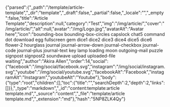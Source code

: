 {"parsed":{"_path":"/template/article-template","_dir":"template","_draft":false,"_partial":false,"_locale":"","_empty":false,"title":"Article Template","description":null,"category":"Test","img":"/img/article/","cover":"/img/article/","alt":null,"avatar":"/img/Logo.jpg","avatarAlt":"Avatar here","icon":"bounding-box bounding-box-circles capslock chat5 command dot download egg fullscreen gem dice1 dice2 dice3 dice4 dice5 dice6 flower-2 hourglass journal journal-arrow-down journal-checkbox journal-code journal-plus journal-text key lamp loading moon outgoing-mail puzzle signpost signpost2 soundwave upload uploaded-file waiting","author":"Akira Allen","order":14,"social":{"facebook":"/img/social/facebook.svg","instagram":"/img/social/instagram.svg","youtube":"/img/social/youtube.svg","facebookAlt":"Facebook","instagramAlt":"Instagram","youtubeAlt":"Youtube"},"body":{"type":"root","children":[],"toc":{"title":"","searchDepth":2,"depth":2,"links":[]}},"_type":"markdown","_id":"content:template:article template.md","_source":"content","_file":"template/article template.md","_extension":"md"},"hash":"5NP8ZLK4Qy"}